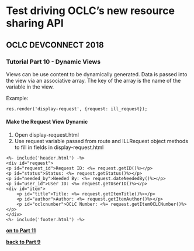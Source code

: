# Test driving OCLC’s new resource sharing API
## OCLC DEVCONNECT 2018
### Tutorial Part 10 - Dynamic Views
Views can be use content to be dynamically generated. Data is passed into the view via an associative array.
The key of the array is the name of the variable in the view.

Example:
```
res.render('display-request', {request: ill_request});
```
#### Make the Request View Dynamic

1. Open display-request.html
2. Use request variable passed from route and ILLRequest object methods to fill in fields in display-request.html

```
<%- include('header.html') -%>
<div id="request">
<p id="request_id">Request ID: <%= request.getID()%></p>
<p id="status">Status: <%= request.getStatus()%></p>
<p id="needed_by">Needed By: <%= request.dateNeededBy()%></p>
<p id="user_id">User ID: <%= request.getUserID()%></p>
<div id="item">
    <p id="title">Title: <%= request.getItemTitle()%></p>
    <p id="author">Author: <%= request.getItemAuthor()%></p>
    <p id="oclcnumber">OCLC Number: <%= request.getItemOCLCNumber()%></p>
</div>
<%- include('footer.html') -%>
```

**[on to Part 11](tutorial-11.md)**

**[back to Part 9](tutorial-09.md)**